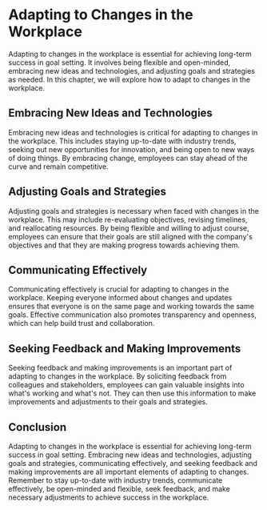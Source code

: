 Adapting to Changes in the Workplace
======================================================================================

Adapting to changes in the workplace is essential for achieving long-term success in goal setting. It involves being flexible and open-minded, embracing new ideas and technologies, and adjusting goals and strategies as needed. In this chapter, we will explore how to adapt to changes in the workplace.

Embracing New Ideas and Technologies
------------------------------------

Embracing new ideas and technologies is critical for adapting to changes in the workplace. This includes staying up-to-date with industry trends, seeking out new opportunities for innovation, and being open to new ways of doing things. By embracing change, employees can stay ahead of the curve and remain competitive.

Adjusting Goals and Strategies
------------------------------

Adjusting goals and strategies is necessary when faced with changes in the workplace. This may include re-evaluating objectives, revising timelines, and reallocating resources. By being flexible and willing to adjust course, employees can ensure that their goals are still aligned with the company's objectives and that they are making progress towards achieving them.

Communicating Effectively
-------------------------

Communicating effectively is crucial for adapting to changes in the workplace. Keeping everyone informed about changes and updates ensures that everyone is on the same page and working towards the same goals. Effective communication also promotes transparency and openness, which can help build trust and collaboration.

Seeking Feedback and Making Improvements
----------------------------------------

Seeking feedback and making improvements is an important part of adapting to changes in the workplace. By soliciting feedback from colleagues and stakeholders, employees can gain valuable insights into what's working and what's not. They can then use this information to make improvements and adjustments to their goals and strategies.

Conclusion
----------

Adapting to changes in the workplace is essential for achieving long-term success in goal setting. Embracing new ideas and technologies, adjusting goals and strategies, communicating effectively, and seeking feedback and making improvements are all important elements of adapting to changes. Remember to stay up-to-date with industry trends, communicate effectively, be open-minded and flexible, seek feedback, and make necessary adjustments to achieve success in the workplace.
